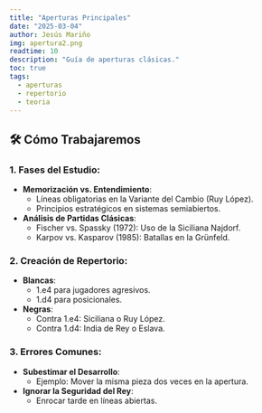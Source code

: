 ```yaml
---
title: "Aperturas Principales"
date: "2025-03-04"
author: Jesús Mariño
img: apertura2.png
readtime: 10
description: "Guía de aperturas clásicas."
toc: true
tags:
  - aperturas
  - repertorio
  - teoria
---
```


## 🛠️ **Cómo Trabajaremos**
### 1. **Fases del Estudio**:
- **Memorización vs. Entendimiento**:  
  - Líneas obligatorias en la Variante del Cambio (Ruy López).  
  - Principios estratégicos en sistemas semiabiertos.  
- **Análisis de Partidas Clásicas**:  
  - Fischer vs. Spassky (1972): Uso de la Siciliana Najdorf.  
  - Karpov vs. Kasparov (1985): Batallas en la Grünfeld.  

### 2. **Creación de Repertorio**:
- **Blancas**:  
  - 1.e4 para jugadores agresivos.  
  - 1.d4 para posicionales.  
- **Negras**:  
  - Contra 1.e4: Siciliana o Ruy López.  
  - Contra 1.d4: India de Rey o Eslava.  

### 3. **Errores Comunes**:
- **Subestimar el Desarrollo**:  
  - Ejemplo: Mover la misma pieza dos veces en la apertura.  
- **Ignorar la Seguridad del Rey**:  
  - Enrocar tarde en líneas abiertas.  